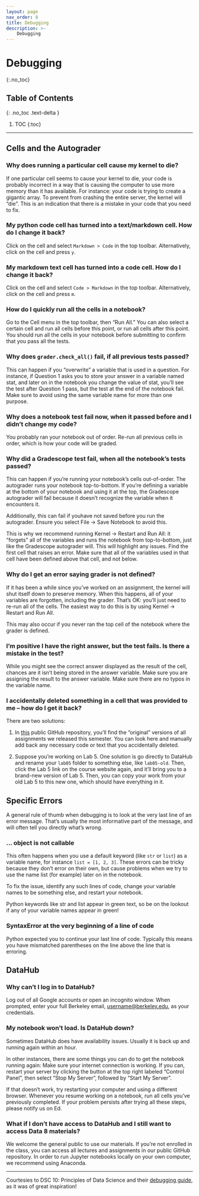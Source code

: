 ```yaml
---
layout: page
nav_order: 8
title: Debugging
description: >-
    Debugging
---
```


# **Debugging**
{:.no_toc}

## Table of Contents
{: .no_toc .text-delta }

1. TOC
{:toc}

---

## Cells and the Autograder
### Why does running a particular cell cause my kernel to die?
If one particular cell seems to cause your kernel to die, your code is probably incorrect in a way that is causing the computer to use more memory than it has available. For instance: your code is trying to create a gigantic array. To prevent from crashing the entire server, the kernel will “die”. This is an indication that there is a mistake in your code that you need to fix.

### My python code cell has turned into a text/markdown cell. How do I change it back?
Click on the cell and select `Markdown > Code` in the top toolbar. Alternatively, click on the cell and press `y`.

### My markdown text cell has turned into a code cell. How do I change it back?
Click on the cell and select `Code > Markdown` in the top toolbar. Alternatively, click on the cell and press `m`.

### How do I quickly run all the cells in a notebook?
Go to the Cell menu in the top toolbar, then “Run All.” You can also select a certain cell and run all cells before this point, or run all cells after this point. You should run all the cells in your notebook before submitting to confirm that you pass all the tests.

### Why does `grader.check_all()` fail, if all previous tests passed?
This can happen if you “overwrite” a variable that is used in a question. For instance, if Question 1 asks you to store your answer in a variable named stat, and later on in the notebook you change the value of stat, you’ll see the test after Question 1 pass, but the test at the end of the notebook fail. Make sure to avoid using the same variable name for more than one purpose.

### Why does a notebook test fail now, when it passed before and I didn’t change my code?
You probably ran your notebook out of order. Re-run all previous cells in order, which is how your code will be graded.

### Why did a Gradescope test fail, when all the notebook’s tests passed?
This can happen if you’re running your notebook’s cells out-of-order. The autograder runs your notebook top-to-bottom. If you’re defining a variable at the bottom of your notebook and using it at the top, the Gradescope autograder will fail because it doesn’t recognize the variable when it encounters it.

Additionally, this can fail if youhave not saved before you run the autograder. Ensure you select File -> Save Notebook to avoid this.

This is why we recommend running Kernel -> Restart and Run All: it “forgets” all of the variables and runs the notebook from top-to-bottom, just like the Gradescope autograder will. This will highlight any issues. Find the first cell that raises an error. Make sure that all of the variables used in that cell have been defined above that cell, and not below.

### Why do I get an error saying grader is not defined?
If it has been a while since you’ve worked on an assignment, the kernel will shut itself down to preserve memory. When this happens, all of your variables are forgotten, including the grader. That’s OK: you’ll just need to re-run all of the cells. The easiest way to do this is by using Kernel -> Restart and Run All.

This may also occur if you never ran the top cell of the notebook where the grader is defined.

### I’m positive I have the right answer, but the test fails. Is there a mistake in the test?
While you might see the correct answer displayed as the result of the cell, chances are it isn’t being stored in the answer variable. Make sure you are assigning the result to the answer variable. Make sure there are no typos in the variable name.

### I accidentally deleted something in a cell that was provided to me – how do I get it back?
There are two solutions:

1. In [this](https://github.com/data-8/materials-fa24) public GitHub repository, you’ll find the “original” versions of all assignments we released this semester. You can look here and manually add back any necessary code or text that you accidentally deleted.

2. Suppose you’re working on Lab 5. One solution is go directly to DataHub and rename your `lab05` folder to something else, like `lab05-old`. Then, click the Lab 5 link on the course website again, and it’ll bring you to a brand-new version of Lab 5. Then, you can copy your work from your old Lab 5 to this new one, which should have everything in it.

## Specific Errors
A general rule of thumb when debugging is to look at the very last line of an error message. That’s usually the most informative part of the message, and will often tell you directly what’s wrong.

### ... object is not callable
This often happens when you use a default keyword (like `str` or `list`) as a variable name, for instance `list = [1, 2, 3]`. These errors can be tricky because they don’t error on their own, but cause problems when we try to use the name list (for example) later on in the notebook.

To fix the issue, identify any such lines of code, change your variable names to be something else, and restart your notebook.

Python keywords like str and list appear in green text, so be on the lookout if any of your variable names appear in green!

### SyntaxError at the very beginning of a line of code

Python expected you to continue your last line of code. Typically this means you have mismatched parentheses on the line above the line that is erroring.


## DataHub

### Why can’t I log in to DataHub?
Log out of all Google accounts or open an incognito window. When prompted, enter your full Berkeley email, username@berkeley.edu, as your credentials.


### My notebook won’t load. Is DataHub down?
Sometimes DataHub does have availability issues. Usually it is back up and running again within an hour. 

In other instances, there are some things you can do to get the notebook running again: Make sure your internet connection is working. If you can, restart your server by clicking the button at the top right labeled “Control Panel”, then select “Stop My Server”, followed by “Start My Server”. 

If that doesn’t work, try restarting your computer and using a different browser. Whenever you resume working on a notebook, run all cells you’ve previously completed. If your problem persists after trying all these steps, please notify us on Ed.

### What if I don’t have access to DataHub and I still want to access Data 8 materials?
We welcome the general public to use our materials. If you’re not enrolled in the class, you can access all lectures and assignments in our public GitHub repository. In order to run Jupyter notebooks locally on your own computer, we recommend using Anaconda.

---

Courtesies to DSC 10: Principles of Data Science and their [debugging guide](https://dsc10.com/debugging/), as it was of great inspiration!
